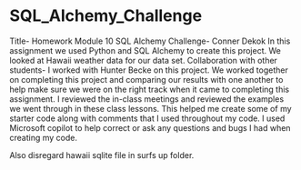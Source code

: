 # SQL_Alchemy_Challenge

Title- Homework Module 10 SQL Alchemy Challenge- Conner Dekok
In this assignment we used Python and SQL Alchemy to create this project.  We looked at Hawaii weather data for our data set. 
Collaboration with other students- I worked with Hunter Becke on this project.  We worked together on completing this project and comparing our results with one another to help make sure we were on the right track when it came to completing this assignment. 
I reviewed the in-class meetings and reviewed the examples we went through in these class lessons. This helped me create some of my starter code along with comments that I used throughout my code. 
I used Microsoft copilot to help correct or ask any questions and bugs I had when creating my code. 

Also disregard hawaii sqlite file in surfs up folder.  